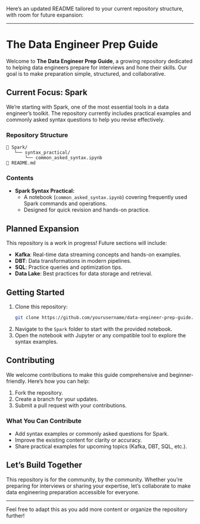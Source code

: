 Here’s an updated README tailored to your current repository structure, with room for future expansion:  

---

# **The Data Engineer Prep Guide**  

Welcome to **The Data Engineer Prep Guide**, a growing repository dedicated to helping data engineers prepare for interviews and hone their skills. Our goal is to make preparation simple, structured, and collaborative.  

## **Current Focus: Spark**  
We’re starting with Spark, one of the most essential tools in a data engineer’s toolkit. The repository currently includes practical examples and commonly asked syntax questions to help you revise effectively.  

### **Repository Structure**  
```
📂 Spark/  
   └── syntax_practical/  
       └── common_asked_syntax.ipynb  
📄 README.md  
```  

### **Contents**  
- **Spark Syntax Practical:**  
  - A notebook (`common_asked_syntax.ipynb`) covering frequently used Spark commands and operations.  
  - Designed for quick revision and hands-on practice.  

## **Planned Expansion**  
This repository is a work in progress! Future sections will include:  
- **Kafka**: Real-time data streaming concepts and hands-on examples.  
- **DBT**: Data transformations in modern pipelines.  
- **SQL**: Practice queries and optimization tips.  
- **Data Lake**: Best practices for data storage and retrieval.  

## **Getting Started**  
1. Clone this repository:  
   ```bash  
   git clone https://github.com/yourusername/data-engineer-prep-guide.git  
   ```  
2. Navigate to the `Spark` folder to start with the provided notebook.  
3. Open the notebook with Jupyter or any compatible tool to explore the syntax examples.  

## **Contributing**  
We welcome contributions to make this guide comprehensive and beginner-friendly. Here’s how you can help:  
1. Fork the repository.  
2. Create a branch for your updates.  
3. Submit a pull request with your contributions.  

### **What You Can Contribute**  
- Add syntax examples or commonly asked questions for Spark.  
- Improve the existing content for clarity or accuracy.  
- Share practical examples for upcoming topics (Kafka, DBT, SQL, etc.).  

## **Let’s Build Together**  
This repository is for the community, by the community. Whether you’re preparing for interviews or sharing your expertise, let’s collaborate to make data engineering preparation accessible for everyone.  

---

Feel free to adapt this as you add more content or organize the repository further!